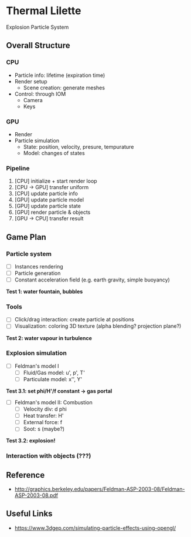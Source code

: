 # Thermal Lilette

Explosion Particle System

## Overall Structure
### CPU
* Particle info: lifetime (expiration time)
* Render setup
  * Scene creation: generate meshes
* Control: through IOM
  * Camera
  * Keys
  
### GPU
* Render
* Particle simulation
  * State: position, velocity, presure, tempurature
  * Model: changes of states
  
### Pipeline
1. [CPU] initialize + start render loop
2. [CPU -> GPU] transfer uniform
3. [CPU] update particle info
4. [GPU] update particle model
5. [GPU] update particle state
6. [GPU] render particle & objects
7. [GPU -> CPU] transfer result

## Game Plan
### Particle system
- [ ] Instances rendering
- [ ] Particle generation
- [ ] Constant acceleration field (e.g. earth gravity, simple buoyancy)

**Test 1: water fountain, bubbles**

### Tools
- [ ] Click/drag interaction: create particle at positions
- [ ] Visualization: coloring 3D texture (alpha blending? projection plane?)

**Test 2: water vapour in turbulence**

### Explosion simulation
- [ ] Feldman's model I
  - [ ] Fluid/Gas model: u', p', T'
  - [ ] Particulate model: x'', Y'
  
**Test 3.1: set phi/H'/f constant -> gas portal**

- [ ] Feldman's model II: Combustion
  - [ ] Velocity div: d phi
  - [ ] Heat transfer: H'
  - [ ] External force: f
  - [ ] Soot: s (maybe?)
  
**Test 3.2: explosion!**

### Interaction with objects (???)

## Reference
- http://graphics.berkeley.edu/papers/Feldman-ASP-2003-08/Feldman-ASP-2003-08.pdf

## Useful Links
- https://www.3dgep.com/simulating-particle-effects-using-opengl/
